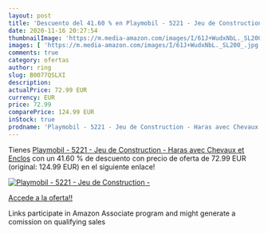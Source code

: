 ```yaml
---
layout: post
title: 'Descuento del 41.60 % en Playmobil - 5221 - Jeu de Construction -'
date: 2020-11-16 20:27:54
thumbnailImage: 'https://m.media-amazon.com/images/I/61J+WudxNbL._SL200_.jpg'
images: [ 'https://m.media-amazon.com/images/I/61J+WudxNbL._SL200_.jpg' ]
comments: true
category: ofertas
author: ring
slug: B0077QSLXI
description:
actualPrice: 72.99 EUR
currency: EUR
price: 72.99
comparePrice: 124.99 EUR
inStock: true
prodname: 'Playmobil - 5221 - Jeu de Construction - Haras avec Chevaux et Enclos'
---
```


Tienes [Playmobil - 5221 - Jeu de Construction - Haras avec Chevaux et Enclos](https://www.amazon.fr/dp/B0077QSLXI/?tag=tolees0d-21) con un 41.60 % de descuento con precio de oferta de 72.99 EUR (original: 124.99 EUR) en el siguiente enlace!

[![Playmobil - 5221 - Jeu de Construction -](https://m.media-amazon.com/images/I/61J+WudxNbL._SL200_.jpg)](https://www.amazon.fr/dp/B0077QSLXI/?tag=tolees0d-21)

[Accede a la oferta!!](https://www.amazon.fr/dp/B0077QSLXI/?tag=tolees0d-21)

Links participate in Amazon Associate program and might generate a comission on qualifying sales


